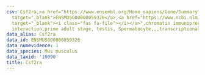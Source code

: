 ```yaml
---
csv: Csf2ra,<a href="https://www.ensembl.org/Homo_sapiens/Gene/Summary?db=core;g=ENSMUSG00000059326"
  target="_blank">ENSMUSG00000059326</a>,<a href="https://www.ncbi.nlm.nih.gov/pubmed/25450459"
  target="_blank"><i class="fas fa-file"></i></a>",chromatin immunoprecipitation assay,direct
  interaction,prime adult stage, testis, Spermatocyte,,,transcriptional regulation,
data_alias: Csf2ra
data_id: ENSMUSG00000059326
data_numevidence: 1
data_species: Mus musculus
data_taxid: '10090'
title: Csf2ra
---
```

